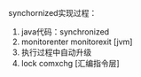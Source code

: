 synchornized实现过程：

1. java代码：synchronized
2. monitorenter monitorexit [jvm]
3. 执行过程中自动升级
4. lock comxchg [汇编指令层]